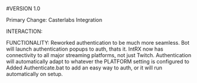 #VERSION 1.0

Primary Change: Casterlabs Integration

INTERACTION:



FUNCTIONALITY:
Reworked authentication to be much more seamless. Bot will launch authentication popups to auth, thats it.
IntRX now has connectivity to all major streaming platforms, not just Twitch.
Authentication will automatically adapt to whatever the PLATFORM setting is configured to
Added Authenticate.bat to add an easy way to auth, or it will run automatically on setup.